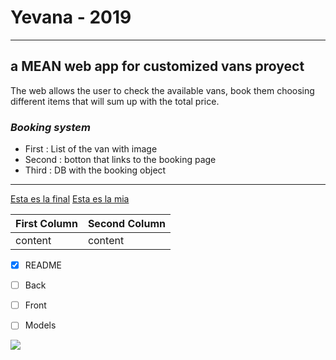 # Yevana - 2019
---

## a MEAN web app for customized vans proyect
The web allows the user to check the available vans, book them choosing different items that will sum up with the total price. 

### ***Booking system***
- First : List of the van with image
- Second : botton that links to the booking page
- Third : DB with the booking object 
---

[Esta es la final](http://www.yevana.com)
[Esta es la mia](https://yevana-app.herokuapp.com/)

| First Column | Second Column |
|--------------|---------------|
| content      | content       |

- [x] README
- [ ] Back
- [ ] Front
- [ ] Models


![](https://img.scoop.it/6r1PEr2AZ4jTGF7ECDP2Hzl72eJkfbmt4t8yenImKBVvK0kTmF0xjctABnaLJIm9)
